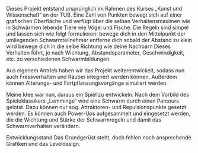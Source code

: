 
Dieses Projekt entstand ursprünglich im Rahmen des Kurses „Kunst und Wissenschaft“ an der TUB. Eine Zahl von Punkten bewegt sich auf einer 
grafischen Oberfläche und verfügt über die selben Verhaltensmaximen wie in Schwärmen lebende Tiere wie Vögel und Fische. Die Regeln sind 
simpel und lassen sich wie folgt formulieren:
bewege dich in den Mittelpunkt der umliegenden Schwarmteilnehmer
entferne dich sobald der Abstand zu klein wird
bewege dich in die selbe Richtung wie deine Nachbarn
Dieses Verhalten führt, je nach Wichtung, Abstandsparameter, Geschwindigkeit, etc. zu verschiedenen Schwarmbildungen. 

Aus eigenem Antrieb haben wir das Projekt weiterentwickelt, sodass nun auch Fressverhalten und Räuber integriert werden können. Außerdem 
können Alterungs- und Fortpflanzungsvorgänge simuliert werden.

Meine Idee war nun, daraus ein Spiel zu entwickeln. Nach dem Vorbild des Spieleklassikers „Lemminge“ wird eine Schwarm durch einen Parcours 
gelotst. Dazu können nur sog. Attraktoren- und Repulsionspunkte gesetzt werden. Es können auch Power-Ups aufgesammelt und eingesetzt werden, 
die die Wichtung und Stärke der Schwarmregeln und damit das Schwarmverhalten verändern. 

Entwicklungsstand
Das Grundgerüst steht, doch fehlen noch ansprechende Grafiken und das Leveldesign.
